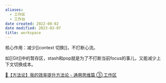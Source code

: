```yaml
---
aliases:
  - 工作区
  - 工作台
date created: 2022-08-02
date modified: 2023-03-07
title: workspace
---
```


核心作用：减少[[context 切换]]，不打断心流。

如[[Git]]中的暂存区，stash和pop就是为了不打断当前focus的事儿，又能减少上下文切换成本。

[🔖【方法论】我的效率提升方法论 - 通用思维篇 ③ 工作区](https://imageslr.com/2021/efficiency-workspace.html#%E5%A6%82%E4%BD%95%E5%88%92%E5%88%86%E5%B7%A5%E4%BD%9C%E5%8C%BA)
